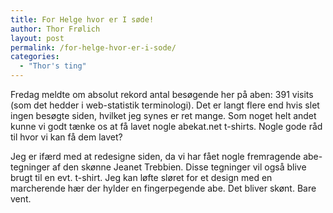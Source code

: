 ```yaml
---
title: For Helge hvor er I søde!
author: Thor Frølich
layout: post
permalink: /for-helge-hvor-er-i-sode/
categories:
  - "Thor's ting"
---
```

Fredag meldte om absolut rekord antal besøgende her på aben: 391 visits (som det hedder i web-statistik terminologi). Det er langt flere end hvis slet ingen besøgte siden, hvilket jeg synes er ret mange. Som noget helt andet kunne vi godt tænke os at få lavet nogle abekat.net t-shirts. Nogle gode råd til hvor vi kan få dem lavet?

Jeg er ifærd med at redesigne siden, da vi har fået nogle fremragende abe-tegninger af den skønne Jeanet Trebbien. Disse tegninger vil også blive brugt til en evt. t-shirt. Jeg kan løfte sløret for et design med en marcherende hær der hylder en fingerpegende abe. Det bliver skønt. Bare vent.